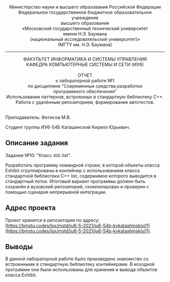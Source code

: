<div align="center">
Министерство науки и высшего образования Российской Федерации <br />
Федеральное государственное бюджетное образовательное учреждение <br />
высшего образования <br />
«Московский государственный технический университет <br />
имени Н.Э. Баумана <br />
(национальный исследовательский университет)» <br />
(МГТУ им. Н.Э. Баумана)
</div>
<hr />
<div align="center">
ФАКУЛЬТЕТ ИНФОРМАТИКА И СИСТЕМЫ УПРАВЛЕНИЯ <br />
КАФЕДРА КОМПЬЮТЕРНЫЕ СИСТЕМЫ И СЕТИ (ИУ6)
</div>
<br />
<div align="center">
ОТЧЕТ <br />
к лабораторной работе №1 <br />
по дисциплине "Современные средства разработки <br />
программного обеспечения" <br />
Использование паттернов, встроенных в стандартную библиотеку С++.<br />
Работа с удалённым репозиторием, формирование автотестов.
</div>
<br />

Преподаватель: Фетисов М.В.

Студент группы ИУ6-54Б Каташинский Кирилл Юрьевич.

## Описание задания

Задание №10: "Класс std::list".

Разработать программу командной строки, в которой объекты класса Exhibit сгруппированы в контейнер с использованием класса стандартной библиотеки C++ list, содержимое которого выводится в стандартный поток. Итоговый вариант программы должен быть сохранён в вузовский репозиторий, скомпилирован и проверен с помощью сценария непрерывной интеграции.

## Адрес проекта

Проект хранится в репозитории по адресу: [https://bmstu.codes/lsx/mstd/iu6-5-2021/iu6-54b-kykatashinskiy/l1](https://bmstu.codes/lsx/mstd/iu6-5-2021/iu6-54b-kykatashinskiy/l1).

## Выводы

В данной лабораторной работе было произведено знакомство со встроенными в стандартную библиотеку контейнерами. В исходной программе они были использованы для хранения и вывода объектов класса Exhibit.
